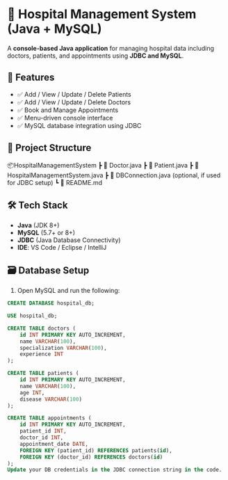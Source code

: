 # 🏥 Hospital Management System (Java + MySQL)

A **console-based Java application** for managing hospital data including doctors, patients, and appointments using **JDBC and MySQL**.

## 📌 Features

- ✅ Add / View / Update / Delete Patients
- ✅ Add / View / Update / Delete Doctors
- ✅ Book and Manage Appointments
- ✅ Menu-driven console interface
- ✅ MySQL database integration using JDBC

## 📂 Project Structure
📦HospitalManagementSystem
┣ 📄 Doctor.java
┣ 📄 Patient.java
┣ 📄 HospitalManagementSystem.java
┣ 📄 DBConnection.java (optional, if used for JDBC setup)
┗ 📄 README.md

## 🛠️ Tech Stack

- **Java** (JDK 8+)
- **MySQL** (5.7+ or 8+)
- **JDBC** (Java Database Connectivity)
- **IDE**: VS Code / Eclipse / IntelliJ

## 🗃️ Database Setup

1. Open MySQL and run the following:

```sql
CREATE DATABASE hospital_db;

USE hospital_db;

CREATE TABLE doctors (
    id INT PRIMARY KEY AUTO_INCREMENT,
    name VARCHAR(100),
    specialization VARCHAR(100),
    experience INT
);

CREATE TABLE patients (
    id INT PRIMARY KEY AUTO_INCREMENT,
    name VARCHAR(100),
    age INT,
    disease VARCHAR(100)
);

CREATE TABLE appointments (
    id INT PRIMARY KEY AUTO_INCREMENT,
    patient_id INT,
    doctor_id INT,
    appointment_date DATE,
    FOREIGN KEY (patient_id) REFERENCES patients(id),
    FOREIGN KEY (doctor_id) REFERENCES doctors(id)
);
Update your DB credentials in the JDBC connection string in the code.




